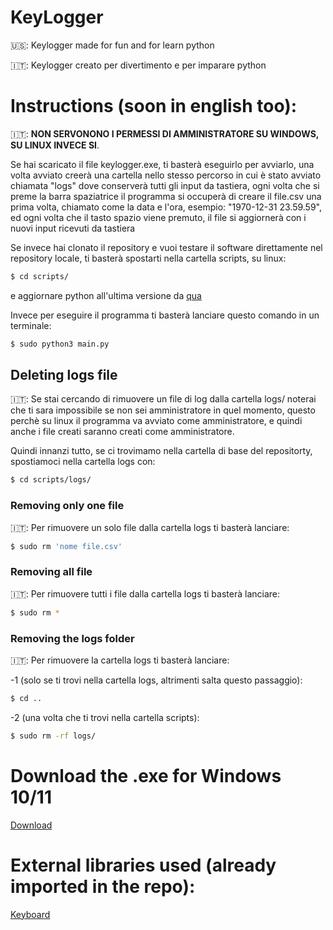 # KeyLogger

🇺🇸: Keylogger made for fun and for learn python

🇮🇹: Keylogger creato per divertimento e per imparare python

# Instructions (soon in english too):

🇮🇹: **NON SERVONONO I PERMESSI DI AMMINISTRATORE SU WINDOWS, SU LINUX INVECE SI**.

Se hai scaricato il file keylogger.exe, ti basterà eseguirlo per avviarlo, una volta avviato creerà una cartella nello stesso percorso in cui è stato avviato chiamata "logs" dove conserverà tutti gli input da tastiera, ogni volta che si preme la barra spaziatrice il programma si occuperà di creare il file.csv una prima volta, chiamato come la data e l'ora, esempio: "1970-12-31 23.59.59", ed ogni volta che il tasto spazio viene premuto, il file si aggiornerà con i nuovi input ricevuti da tastiera

Se invece hai clonato il repository e vuoi testare il software direttamente nel repository locale, ti basterà spostarti nella cartella scripts, su linux: 
```sh
$ cd scripts/
```
e aggiornare python all'ultima versione da [qua](https://www.python.org/downloads/) 

Invece per eseguire il programma ti basterà lanciare questo comando in un terminale:
```sh
$ sudo python3 main.py
```

## Deleting logs file

🇮🇹: Se stai cercando di rimuovere un file di log dalla cartella logs/ noterai che ti sara impossibile se non sei amministratore in quel momento, questo perchè su linux il programma va avviato come amministratore, e quindi anche i file creati saranno creati come amministratore.

Quindi innanzi tutto, se ci trovimamo nella cartella di base del repositorty, spostiamoci nella cartella logs con:

```sh
$ cd scripts/logs/
```

### Removing only one file

🇮🇹: Per rimuovere un solo file dalla cartella logs ti basterà lanciare:

```sh
$ sudo rm 'nome file.csv'
```

### Removing all file

🇮🇹: Per rimuovere tutti i file dalla cartella logs ti basterà lanciare:

```sh
$ sudo rm *
```

### Removing the logs folder

🇮🇹: Per rimuovere la cartella logs ti basterà lanciare:

-1 (solo se ti trovi nella cartella logs, altrimenti salta questo passaggio):
```sh
$ cd ..
```

-2 (una volta che ti trovi nella cartella scripts):
```sh
$ sudo rm -rf logs/
```

# Download the .exe for Windows 10/11

[Download](https://github.com/bruhpate/KeyLogger/raw/main/scripts/keylogger.exe)

# External libraries used (already imported in the repo):

[Keyboard](https://github.com/boppreh/keyboard)


